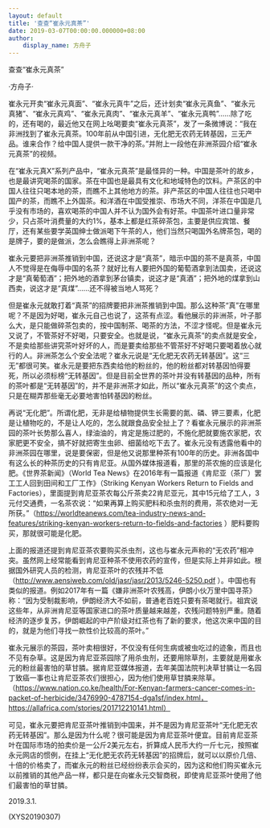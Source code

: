 ```yaml
---
layout: default
title: '查查“崔永元真茶”'
date: 2019-03-07T00:00:00.000000+08:00
author:
    display_name: 方舟子
---
```


查查“崔永元真茶”

·方舟子·

崔永元开卖“崔永元真面”、“崔永元真牛”之后，还计划卖“崔永元真鱼”、“崔永元真猪”、“崔永元真鸡”、“崔永元真肉”、“崔永元真羊”、“崔永元真鸭”……除了吃的，还有喝的，最近他又在网上吆喝要卖“崔永元真茶”，发了一条微博说：“我在非洲找到了崔永元真茶。100年前从中国引进，无化肥无农药无转基因，三无产品。谁来合作？给中国人提供一款干净的茶。”并附上一段他在非洲茶园介绍“崔永元真茶”的视频。

在“崔永元真X”系列产品中，“崔永元真茶”是最怪异的一种。中国是茶叶的故乡，也是最讲究喝茶的国家。茶在中国也是最具有文化和地域特色的饮料。产茶区的中国人往往只喝本地的茶，而瞧不上其他地方的茶。非产茶区的中国人往往也只喝中国产的茶，而瞧不上外国茶。和洋酒在中国受推崇、市场大不同，洋茶在中国是几乎没有市场的，喜欢喝茶的中国人并不认为国外会有好茶。中国茶叶进口量非常少，只占茶叶消费量的大约1%，基本上都是红茶碎茶包，主要是供应宾馆、餐厅，还有某些要学英国绅士做派喝下午茶的人，他们当然只喝国外名牌茶包，喝的是牌子，要的是做派，怎么会瞧得上非洲茶呢？

崔永元要把非洲茶推销到中国，还说这才是“真茶”，暗示中国的茶不是真茶，中国人不觉得是在侮辱中国的名茶？就好比有人要把外国的葡萄酒拿到法国卖，还说这才是“真葡萄酒”；把外地的酒拿到茅台镇卖，说这才是“真酒”；把外地的煤拿到山西卖，说这才是“真煤”……还不得被当地人骂死？

但是崔永元就敢打着“真茶”的招牌要把非洲茶推销到中国。那么这种茶“真”在哪里呢？不是因为好喝，崔永元自己也说了，这茶有点涩。看他展示的非洲茶，叶子那么大，是只能做碎茶包卖的，按中国制茶、喝茶的方法，不涩才怪呢。但是崔永元又说了，不管茶好不好喝，只要安全。也就是说，“崔永元真茶”的卖点就是安全，不是卖给那些讲究茶叶好坏的人，而是要卖给那些不管茶好不好喝只要喝着放心就行的人。非洲茶怎么个安全法呢？崔永元说是“无化肥无农药无转基因”。这“三无”都很可笑。崔永元是要把东西卖给他的粉丝的，他的粉丝都对转基因怕得要死，所以必须标榜“无转基因”。但是目前全世界的茶叶并没有转基因的品种，所有的茶叶都是“无转基因”的，并不是非洲茶才如此，所以“崔永元真茶”的这个卖点，只是在糊弄那些毫无必要地害怕转基因的粉丝。

再说“无化肥”。所谓化肥，无非是给植物提供生长需要的氮、磷、钾三要素，化肥是让植物吃的，不是让人吃的，怎么就跟食品安全扯上了？看崔永元展示的非洲茶园的茶叶长势那么喜人，绿油油的，肯定是施过肥的，不施化肥就要施农家肥，农家肥更不安全，搞不好就把寄生虫卵、细菌给吃下去了。崔永元没有透露他看中的非洲茶园在哪里，说是要保密，但是他又说那里种茶有100年的历史。非洲各国中有这么长的种茶历史的只有肯尼亚。从国外媒体报道看，那里的茶农施的应该是化肥。《世界茶新闻》（World Tea News》在2016年有一篇报道《肯尼亚（茶厂）罢工工人回到田间和工厂工作》（Striking Kenyan Workers Return to Fields and Factories），里面提到肯尼亚茶农每公斤茶卖22肯尼亚元，其中15元给了工人，3元付交通费，一名茶农说：“如果再算上购买肥料和杀虫剂的费用，茶农绝对一无所获。”（https://worldteanews.com/tea-industry-news-and-features/striking-kenyan-workers-return-to-fields-and-factories ）肥料要购买，那就很可能是化肥。

上面的报道还提到肯尼亚茶农要购买杀虫剂，这也与崔永元声称的“无农药”相冲突。虽然网上经常能看到肯尼亚种茶不使用农药的宣传，但是实际上并非如此。根据国外研究人员的检测，肯尼亚茶叶的农残并不低（http://www.aensiweb.com/old/jasr/jasr/2013/5246-5250.pdf ）。中国也有类似的报道。例如2017年有一篇《嫌非洲茶叶农残高，伊朗小伙万里中国寻茶》称：“因为受制裁影响，伊朗经济大不如前，普通老百姓只要有茶喝就行。祖宾说这些年，从非洲肯尼亚等国家进口的茶叶质量越来越差，农残问题特别严重。随着经济的逐步复苏，伊朗崛起的中产阶级对红茶也有了新的要求，他这次来中国的目的，就是为他们寻找一款性价比较高的茶叶。”

崔永元展示的茶园，茶叶卖相很好，不仅没有任何生病或被虫吃过的迹象，而且也不见有杂草。这是因为肯尼亚茶园除了用杀虫剂，还要用除草剂，主要就是用崔永元的粉丝最害怕的草甘膦。据肯尼亚媒体报道，去年美国法院判决草甘膦让一名园丁致癌一事也让肯尼亚茶农们很担心，因为他们使用草甘膦来除草。（https://www.nation.co.ke/health/For-Kenyan-farmers-cancer-comes-in-packet-of-herbicide/3476990-4787154-dga1sf/index.html，https://allafrica.com/stories/201712210141.html）

可见，崔永元要把肯尼亚茶叶推销到中国来，并不是因为肯尼亚茶叶“无化肥无农药无转基因”。那么是因为什么呢？很可能是因为肯尼亚茶叶便宜。目前肯尼亚茶叶在国际市场的拍卖价是一公斤2美元左右，折算成人民币大约一斤七元，按照崔永元网店的惯例，在挂上“无化肥无农药无转基因”的招牌后，就可以以原价几倍、十倍的价格卖了，而崔永元的粉丝已经纷纷表示会买的，因为这和他们购买崔永元以前推销的其他产品一样，都只是在向崔永元交智商税，即使肯尼亚茶叶使用了他们最害怕的草甘膦。

2019.3.1.

(XYS20190307)

